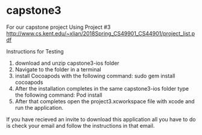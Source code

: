 # capstone3

For our capstone project
Using Project #3
http://www.cs.kent.edu/~xlian/2018Spring_CS49901_CS44901/project_list.pdf

Instructions for Testing
1) download and unzip capstone3-ios folder
2) Navigate to the folder in a terminal
3) install Cocoapods with the following command: sudo gem install cocoapods
4) After the installation completes in the same capstone3-ios folder type the following command: Pod install
5) After that completes open the project3.xcworkspace file with xcode and run the application.

If you have recieved an invite to download this application all you have to do is check your email and follow the instructions in that email.
